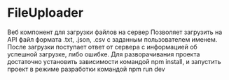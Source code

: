 # FileUploader
Веб компонент для загрузки файлов на сервер
Позволяет загрузить на API файл формата .txt, .json, .csv с заданным пользователем именем. После загрузки поступает ответ от сервера с информацией об успешной загрузке, либо ошибке.
Для разворачивания проекта достаточно установить зависимости командой npm install, и запустить проект в режиме разработки командой npm run dev
